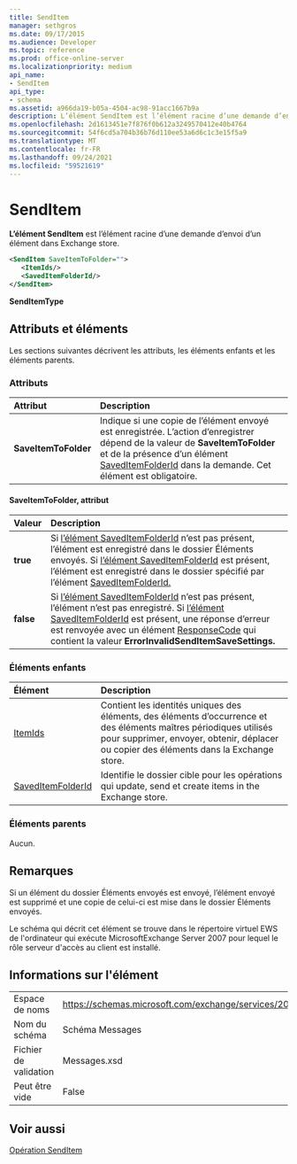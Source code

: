 ```yaml
---
title: SendItem
manager: sethgros
ms.date: 09/17/2015
ms.audience: Developer
ms.topic: reference
ms.prod: office-online-server
ms.localizationpriority: medium
api_name:
- SendItem
api_type:
- schema
ms.assetid: a966da19-b05a-4504-ac98-91acc1667b9a
description: L’élément SendItem est l’élément racine d’une demande d’envoi d’un élément dans Exchange store.
ms.openlocfilehash: 2d1613451e7f876f0b612a3249570412e40b4764
ms.sourcegitcommit: 54f6cd5a704b36b76d110ee53a6d6c1c3e15f5a9
ms.translationtype: MT
ms.contentlocale: fr-FR
ms.lasthandoff: 09/24/2021
ms.locfileid: "59521619"
---
```

# <a name="senditem"></a>SendItem

**L’élément SendItem** est l’élément racine d’une demande d’envoi d’un élément dans Exchange store. 
  
```xml
<SendItem SaveItemToFolder="">
   <ItemIds/>
   <SavedItemFolderId/>
</SendItem>
```

 **SendItemType**
## <a name="attributes-and-elements"></a>Attributs et éléments

Les sections suivantes décrivent les attributs, les éléments enfants et les éléments parents.
  
### <a name="attributes"></a>Attributs

|**Attribut**|**Description**|
|:-----|:-----|
|**SaveItemToFolder** <br/> |Indique si une copie de l’élément envoyé est enregistrée. L’action d’enregistrer dépend de la valeur de **SaveItemToFolder** et de la présence d’un élément [SavedItemFolderId](saveditemfolderid.md) dans la demande. Cet élément est obligatoire.  <br/> |
   
#### <a name="saveitemtofolder-attribute"></a>SaveItemToFolder, attribut

|**Valeur**|**Description**|
|:-----|:-----|
|**true** <br/> |Si [l’élément SavedItemFolderId](saveditemfolderid.md) n’est pas présent, l’élément est enregistré dans le dossier Éléments envoyés. Si [l’élément SavedItemFolderId](saveditemfolderid.md) est présent, l’élément est enregistré dans le dossier spécifié par l’élément [SavedItemFolderId.](saveditemfolderid.md)  <br/> |
|**false** <br/> |Si [l’élément SavedItemFolderId](saveditemfolderid.md) n’est pas présent, l’élément n’est pas enregistré. Si [l’élément SavedItemFolderId](saveditemfolderid.md) est présent, une réponse d’erreur est renvoyée avec un élément [ResponseCode](responsecode.md) qui contient la valeur **ErrorInvalidSendItemSaveSettings.**  <br/> |
   
### <a name="child-elements"></a>Éléments enfants

|**Élément**|**Description**|
|:-----|:-----|
|[ItemIds](itemids.md) <br/> |Contient les identités uniques des éléments, des éléments d’occurrence et des éléments maîtres périodiques utilisés pour supprimer, envoyer, obtenir, déplacer ou copier des éléments dans la Exchange store.  <br/> |
|[SavedItemFolderId](saveditemfolderid.md) <br/> |Identifie le dossier cible pour les opérations qui update, send et create items in the Exchange store.  <br/> |
   
### <a name="parent-elements"></a>Éléments parents

Aucun.
  
## <a name="remarks"></a>Remarques

Si un élément du dossier Éléments envoyés est envoyé, l’élément envoyé est supprimé et une copie de celui-ci est mise dans le dossier Éléments envoyés.
  
Le schéma qui décrit cet élément se trouve dans le répertoire virtuel EWS de l'ordinateur qui exécute MicrosoftExchange Server 2007 pour lequel le rôle serveur d'accès au client est installé.
  
## <a name="element-information"></a>Informations sur l'élément

|||
|:-----|:-----|
|Espace de noms  <br/> |https://schemas.microsoft.com/exchange/services/2006/messages  <br/> |
|Nom du schéma  <br/> |Schéma Messages  <br/> |
|Fichier de validation  <br/> |Messages.xsd  <br/> |
|Peut être vide  <br/> |False  <br/> |
   
## <a name="see-also"></a>Voir aussi



[Opération SendItem](senditem-operation.md)

